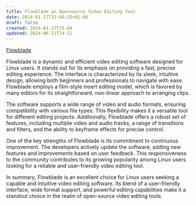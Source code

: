 ```yaml
---
title: Flowblade an Opensource Video Editing Tool
date: 2024-01-17T15:04:25+01:00
draft: false
created: 2024-01-17T15:04
updated: 2024-06-11T14:11
---
```


[Flowblade](https://jliljebl.github.io/flowblade/)


Flowblade is a dynamic and efficient video editing software designed for Linux users. It stands out for its emphasis on providing a fast, precise editing experience. The interface is characterized by its sleek, intuitive design, allowing both beginners and professionals to navigate with ease. Flowblade employs a film-style insert editing model, which is favored by many editors for its straightforward, non-linear approach to arranging clips.

The software supports a wide range of video and audio formats, ensuring compatibility with various file types. This flexibility makes it a versatile tool for different editing projects. Additionally, Flowblade offers a robust set of features, including multiple video and audio tracks, a range of transitions and filters, and the ability to keyframe effects for precise control.

One of the key strengths of Flowblade is its commitment to continuous improvement. The developers actively update the software, adding new features and improvements based on user feedback. This responsiveness to the community contributes to its growing popularity among Linux users looking for a reliable and user-friendly video editing tool.

In summary, Flowblade is an excellent choice for Linux users seeking a capable and intuitive video editing software. Its blend of a user-friendly interface, wide format support, and powerful editing capabilities make it a standout choice in the realm of open-source video editing tools.